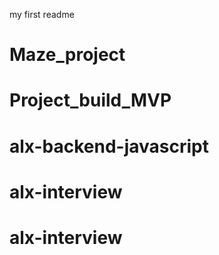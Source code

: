 my first readme
# Maze_project
# Project_build_MVP
# alx-backend-javascript
# alx-interview
# alx-interview

